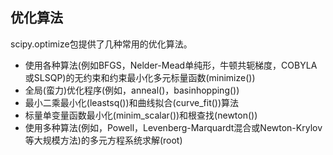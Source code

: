## 优化算法

scipy.optimize包提供了几种常用的优化算法。

* 使用各种算法(例如BFGS，Nelder-Mead单纯形，牛顿共轭梯度，COBYLA或SLSQP)的无约束和约束最小化多元标量函数(minimize())
* 全局(蛮力)优化程序(例如，anneal()，basinhopping())
* 最小二乘最小化(leastsq())和曲线拟合(curve_fit())算法
* 标量单变量函数最小化(minim_scalar())和根查找(newton())
* 使用多种算法(例如，Powell，Levenberg-Marquardt混合或Newton-Krylov等大规模方法)的多元方程系统求解(root)



